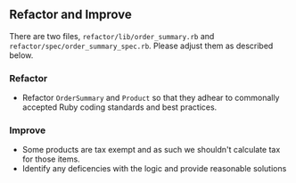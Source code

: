 ## Refactor and Improve
There are two files, `refactor/lib/order_summary.rb` and
`refactor/spec/order_summary_spec.rb`. Please adjust them as described
below.

### Refactor

  - Refactor `OrderSummary` and `Product` so that they adhear to
    commonally accepted Ruby coding standards and best practices.

### Improve

  - Some products are tax exempt and as such we shouldn't calculate
    tax for those items.
  - Identify any deficencies with the logic and provide reasonable
    solutions

